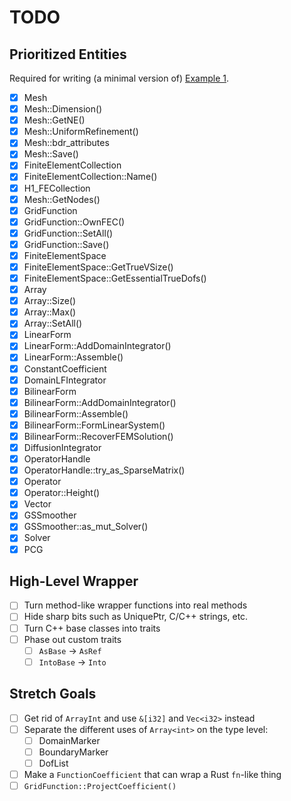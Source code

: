 # TODO

## Prioritized Entities

Required for writing (a minimal version of) [Example 1](https://github.com/mkovaxx/mfem/blob/69fbae732d5279c8d0f42c5430c4fd5656731d00/examples/ex1.cpp).

- [x] Mesh
- [x] Mesh::Dimension()
- [x] Mesh::GetNE()
- [x] Mesh::UniformRefinement()
- [x] Mesh::bdr_attributes
- [x] Mesh::Save()
- [x] FiniteElementCollection
- [x] FiniteElementCollection::Name()
- [x] H1_FECollection
- [x] Mesh::GetNodes()
- [x] GridFunction
- [x] GridFunction::OwnFEC()
- [x] GridFunction::SetAll()
- [x] GridFunction::Save()
- [x] FiniteElementSpace
- [x] FiniteElementSpace::GetTrueVSize()
- [x] FiniteElementSpace::GetEssentialTrueDofs()
- [x] Array<int>
- [x] Array<int>::Size()
- [x] Array<int>::Max()
- [x] Array<int>::SetAll()
- [x] LinearForm
- [x] LinearForm::AddDomainIntegrator()
- [x] LinearForm::Assemble()
- [x] ConstantCoefficient
- [x] DomainLFIntegrator
- [x] BilinearForm
- [x] BilinearForm::AddDomainIntegrator()
- [x] BilinearForm::Assemble()
- [x] BilinearForm::FormLinearSystem()
- [x] BilinearForm::RecoverFEMSolution()
- [x] DiffusionIntegrator
- [x] OperatorHandle
- [x] OperatorHandle::try_as_SparseMatrix()
- [x] Operator
- [x] Operator::Height()
- [x] Vector
- [x] GSSmoother
- [x] GSSmoother::as_mut_Solver()
- [x] Solver
- [x] PCG

## High-Level Wrapper

- [ ] Turn method-like wrapper functions into real methods
- [ ] Hide sharp bits such as UniquePtr, C/C++ strings, etc.
- [ ] Turn C++ base classes into traits
- [ ] Phase out custom traits
    - [ ] `AsBase` -> `AsRef`
    - [ ] `IntoBase` -> `Into`

## Stretch Goals

- [ ] Get rid of `ArrayInt` and use `&[i32]` and `Vec<i32>` instead
- [ ] Separate the different uses of `Array<int>` on the type level:
    - [ ] DomainMarker
    - [ ] BoundaryMarker
    - [ ] DofList
- [ ] Make a `FunctionCoefficient` that can wrap a Rust `fn`-like thing
- [ ] `GridFunction::ProjectCoefficient()`
